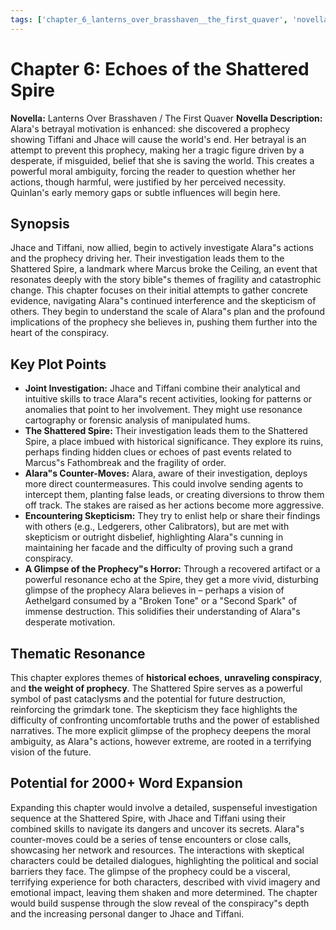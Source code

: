 ```yaml
---
tags: ['chapter_6_lanterns_over_brasshaven__the_first_quaver', 'novella_1.1_lanterns_over_brasshaven__the_first_quaver', 'saga_outline']
---
```


# Chapter 6: Echoes of the Shattered Spire

**Novella:** Lanterns Over Brasshaven / The First Quaver
**Novella Description:** Alara's betrayal motivation is enhanced: she discovered a prophecy showing Tiffani and Jhace will cause the world's end. Her betrayal is an attempt to prevent this prophecy, making her a tragic figure driven by a desperate, if misguided, belief that she is saving the world. This creates a powerful moral ambiguity, forcing the reader to question whether her actions, though harmful, were justified by her perceived necessity. Quinlan's early memory gaps or subtle influences will begin here.

## Synopsis

Jhace and Tiffani, now allied, begin to actively investigate Alara"s actions and the prophecy driving her. Their investigation leads them to the Shattered Spire, a landmark where Marcus broke the Ceiling, an event that resonates deeply with the story bible"s themes of fragility and catastrophic change. This chapter focuses on their initial attempts to gather concrete evidence, navigating Alara"s continued interference and the skepticism of others. They begin to understand the scale of Alara"s plan and the profound implications of the prophecy she believes in, pushing them further into the heart of the conspiracy.

## Key Plot Points

*   **Joint Investigation:** Jhace and Tiffani combine their analytical and intuitive skills to trace Alara"s recent activities, looking for patterns or anomalies that point to her involvement. They might use resonance cartography or forensic analysis of manipulated hums.
*   **The Shattered Spire:** Their investigation leads them to the Shattered Spire, a place imbued with historical significance. They explore its ruins, perhaps finding hidden clues or echoes of past events related to Marcus"s Fathombreak and the fragility of order.
*   **Alara"s Counter-Moves:** Alara, aware of their investigation, deploys more direct countermeasures. This could involve sending agents to intercept them, planting false leads, or creating diversions to throw them off track. The stakes are raised as her actions become more aggressive.
*   **Encountering Skepticism:** They try to enlist help or share their findings with others (e.g., Ledgerers, other Calibrators), but are met with skepticism or outright disbelief, highlighting Alara"s cunning in maintaining her facade and the difficulty of proving such a grand conspiracy.
*   **A Glimpse of the Prophecy"s Horror:** Through a recovered artifact or a powerful resonance echo at the Spire, they get a more vivid, disturbing glimpse of the prophecy Alara believes in – perhaps a vision of Aethelgard consumed by a "Broken Tone" or a "Second Spark" of immense destruction. This solidifies their understanding of Alara"s desperate motivation.

## Thematic Resonance

This chapter explores themes of **historical echoes**, **unraveling conspiracy**, and **the weight of prophecy**. The Shattered Spire serves as a powerful symbol of past cataclysms and the potential for future destruction, reinforcing the grimdark tone. The skepticism they face highlights the difficulty of confronting uncomfortable truths and the power of established narratives. The more explicit glimpse of the prophecy deepens the moral ambiguity, as Alara"s actions, however extreme, are rooted in a terrifying vision of the future.

## Potential for 2000+ Word Expansion

Expanding this chapter would involve a detailed, suspenseful investigation sequence at the Shattered Spire, with Jhace and Tiffani using their combined skills to navigate its dangers and uncover its secrets. Alara"s counter-moves could be a series of tense encounters or close calls, showcasing her network and resources. The interactions with skeptical characters could be detailed dialogues, highlighting the political and social barriers they face. The glimpse of the prophecy could be a visceral, terrifying experience for both characters, described with vivid imagery and emotional impact, leaving them shaken and more determined. The chapter would build suspense through the slow reveal of the conspiracy"s depth and the increasing personal danger to Jhace and Tiffani.
